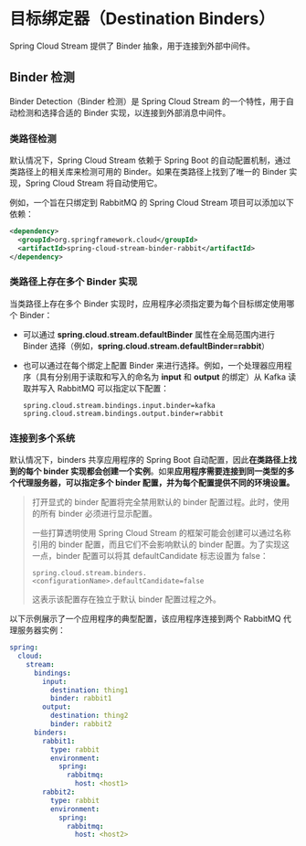 # 目标绑定器（Destination Binders）

Spring Cloud Stream 提供了 Binder 抽象，用于连接到外部中间件。

## Binder 检测 <a href="#binder_detection" id="binder_detection"></a>

Binder Detection（Binder 检测）是 Spring Cloud Stream 的一个特性，用于自动检测和选择合适的 Binder 实现，以连接到外部消息中间件。

### 类路径检测

默认情况下，Spring Cloud Stream 依赖于 Spring Boot 的自动配置机制，通过类路径上的相关库来检测可用的 Binder。如果在类路径上找到了唯一的 Binder 实现，Spring Cloud Stream 将自动使用它。

例如，一个旨在只绑定到 RabbitMQ 的 Spring Cloud Stream 项目可以添加以下依赖：

```xml
<dependency>
  <groupId>org.springframework.cloud</groupId>
  <artifactId>spring-cloud-stream-binder-rabbit</artifactId>
</dependency>
```

### 类路径上存在多个 Binder 实现 <a href="#multiple-binders" id="multiple-binders"></a>

当类路径上存在多个 Binder 实现时，应用程序必须指定要为每个目标绑定使用哪个 Binder：

* 可以通过 **spring.cloud.stream.defaultBinder** 属性在全局范围内进行 Binder 选择（例如，**spring.cloud.stream.defaultBinder=rabbit**）
*   也可以通过在每个绑定上配置 Binder 来进行选择。例如，一个处理器应用程序（具有分别用于读取和写入的命名为 **input** 和 **output** 的绑定）从 Kafka 读取并写入 RabbitMQ 可以指定以下配置：

    ```properties
    spring.cloud.stream.bindings.input.binder=kafka
    spring.cloud.stream.bindings.output.binder=rabbit
    ```

### 连接到多个系统 <a href="#multiple-systems" id="multiple-systems"></a>

默认情况下，binders 共享应用程序的 Spring Boot 自动配置，因此**在类路径上找到的每个 binder 实现都会创建一个实例**。如果**应用程序需要连接到同一类型的多个代理服务器，可以指定多个 binder 配置，并为每个配置提供不同的环境设置。**

> 打开显式的 binder 配置将完全禁用默认的 binder 配置过程。此时，使用的所有 binder 必须进行显示配置。
>
> 一些打算透明使用 Spring Cloud Stream 的框架可能会创建可以通过名称引用的 binder 配置，而且它们不会影响默认的 binder 配置。为了实现这一点，binder 配置可以将其 defaultCandidate 标志设置为 false：
>
> ```properties
> spring.cloud.stream.binders.<configurationName>.defaultCandidate=false
> ```
>
> 这表示该配置存在独立于默认 binder 配置过程之外。

以下示例展示了一个应用程序的典型配置，该应用程序连接到两个 RabbitMQ 代理服务器实例：

```yml
spring:
  cloud:
    stream:
      bindings:
        input:
          destination: thing1
          binder: rabbit1
        output:
          destination: thing2
          binder: rabbit2
      binders:
        rabbit1:
          type: rabbit
          environment:
            spring:
              rabbitmq:
                host: <host1>
        rabbit2:
          type: rabbit
          environment:
            spring:
              rabbitmq:
                host: <host2>
```

## &#x20;<a href="#binding_visualization_control" id="binding_visualization_control"></a>

